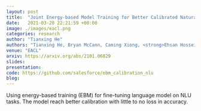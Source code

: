 ```yaml
---
layout: post
title:  "Joint Energy-based Model Training for Better Calibrated Natural Language Understanding Models"
date:   2021-03-20 22:21:59 +00:00
image: ./images/eacl.png
categories: research
author: "Tianxing He"
authors: "Tianxing He, Bryan McCann, Caming Xiong, <strong>Ehsan Hosseini-Asl</strong>"
venue: "EACL"
arxiv: https://arxiv.org/abs/2101.06829
slides:
presentation: 
code: https://github.com/salesforce/ebm_calibration_nlu
blog:  
---
```

Using energy-based training (EBM) for fine-tuning language model on NLU tasks. The model reach better calibration with little to no loss in accuracy.
 
